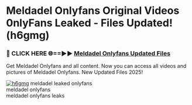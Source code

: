# Meldadel Onlyfans Original Videos 0nlyFans Leaked - Files Updated! (h6gmg)

<h3>🔴 CLICK HERE 🌐==►► <a href="https://tinyurl.com/ms9xzufz" rel="nofollow">Meldadel Onlyfans Updated Files</a></h3>

Get Meldadel Onlyfans and all content. Now you can access all videos and pictures of Meldadel Onlyfans. New Updated Files 2025!

[![h6gmg](https://i.imgur.com/ppqm5kG.gif)](https://tinyurl.com/ms9xzufz)
meldadel leaked onlyfans<br>
meldadel onlyfans<br>
meldadel onlyfans leaks